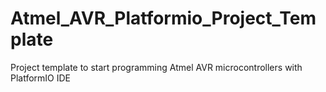 # Atmel_AVR_Platformio_Project_Template
Project template to start programming  Atmel AVR microcontrollers with PlatformIO IDE 
